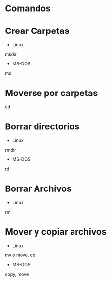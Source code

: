# Comandos

# Crear Carpetas 
- Linux

mkdir

-  MS-DOS

md 

# Moverse por carpetas
cd

# Borrar directorios
- Linux

rmdir

- MS-DOS

rd

# Borrar Archivos 
- Linux

rm

# Mover y copiar archivos
- Linux

mv o move, cp

- MS-DOS

copy, move
